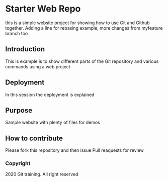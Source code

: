 # Starter Web Repo

this is a simple website project for showing
how to use Git and Github together. Adding a line for rebasing example,
more changes from myfeature branch too

## Introduction

This is example is to show different parts of the Git repository and various
commands using a web project

## Deployment

In this session the deployment is explained

## Purpose

Sample website with plenty of files for demos

## How to contribute

Please fork this repository and then issue Pull reaquests for review

### Copyright 

2020 Git training. All right reserved


